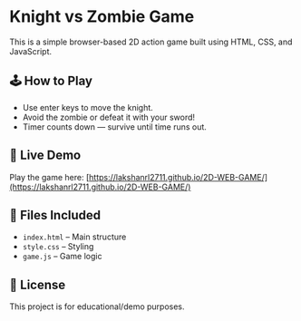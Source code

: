 # Knight vs Zombie Game

This is a simple browser-based 2D action game built using HTML, CSS, and JavaScript.

## 🕹️ How to Play
- Use enter keys to move the knight.
- Avoid the zombie or defeat it with your sword!
- Timer counts down — survive until time runs out.

## 🚀 Live Demo
Play the game here: [https://lakshanrl2711.github.io/2D-WEB-GAME/](https://lakshanrl2711.github.io/2D-WEB-GAME/)

## 📁 Files Included
- `index.html` – Main structure
- `style.css` – Styling
- `game.js` – Game logic

## 📌 License
This project is for educational/demo purposes.
